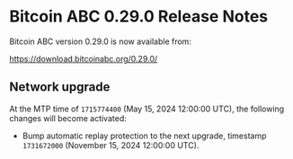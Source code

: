 # Bitcoin ABC 0.29.0 Release Notes

Bitcoin ABC version 0.29.0 is now available from:

  <https://download.bitcoinabc.org/0.29.0/>

Network upgrade
---------------

At the MTP time of `1715774400` (May 15, 2024 12:00:00 UTC), the following
changes will become activated:
 - Bump automatic replay protection to the next upgrade, timestamp `1731672000`
   (November 15, 2024 12:00:00 UTC).
